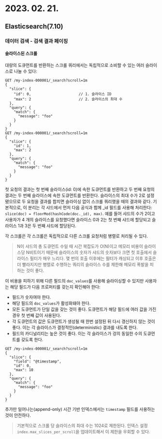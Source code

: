 # 2023. 02. 21.

## Elasticsearch(7.10)

### 데이터 검색 - 검색 결과 페이징

#### 슬라이스된 스크롤

대량의 도큐먼트를 반환하는 스크롤 쿼리에서는 독립적으로 소비할 수 있는 여러 슬라이스로 나눌 수 있다:

```http
GET /my-index-000001/_search?scroll=1m
{
  "slice": {
    "id": 0,                      // 1. 슬라이스 ID
    "max": 2                      // 2. 슬라이스의 최대 수
  },
  "query": {
    "match": {
      "message": "foo"
    }
  }
}
GET /my-index-000001/_search?scroll=1m
{
  "slice": {
    "id": 1,
    "max": 2
  },
  "query": {
    "match": {
      "message": "foo"
    }
  }
}
```

첫 요청의 결과는 첫 번째 슬라이스(id: 0)에 속한 도큐먼트를 반환하고 두 번째 요청의 결과는 두 번째 슬라이스에 속한 도큐먼트를 반환한다. 슬라이스의 최대 수가 2로 설정됐으므로 두 요청을 결과를 합치면 슬라이싱 없이 스크롤 쿼리했을 때의 결과와 같다. 기본적으로, 이 분리는 각 샤드에서 먼저 다음 공식과 함께 _id 필드를 사용해 처리한다: `slice(doc) = floorMod(hashCode(doc._id), max)`. 예를 들어 샤드의 수가 2이고 사용자가 4 개의 슬라이스를 요청했다면 슬라이스 0과 2는 첫 번째 샤드에 할당되고 슬라이스 1과 3은 두 번째 샤드에 할당된다.

각 스크롤은 각 스크롤은 독립적으로 다른 스크롤 요청처럼 병렬로 처리될 수 있다.

> N이 샤드의 총 도큐먼트 수일 때 시간 복잡도가 O(N)이고 메모리 비용이 슬라이스당 N비트이기 때문에 슬라이스의 숫자가 샤드의 숫자보다 크면 첫 호출에서 슬라이스 필터가 매우 느리다. 몇 번의 호출 이후에는 필터가 캐싱되고 이후 호출은 더 빨라지지만 병렬로 수행하는 쿼리의 슬라이스 수를 제한해 메모리 폭발을 피하는 것이 좋다.

이 비용을 피하기 위해 다른 필드의 `doc_values`를 사용해 슬라이싱할 수 있지만 사용자는 해당 필드가 다음 프로퍼티를 갖는지 확인해야 한다:

* 필드가 숫자여야 한다.
* 해당 필드의 `doc_values`가 활성화돼야 한다.
* 모든 도큐먼트가 단일 값을 갖는 것이 좋다. 도큐먼트가 해당 필드에 여러 값을 가진 경우 첫 번째 값이 사용된다.
* 각 도큐먼트의 값은 도큐먼트가 생성될 때 한번 설정된 뒤 다시 갱신하지 않는 것이 좋다. 이는 각 슬라이스가 결정적인(deterministic) 결과를 내도록 한다.
* 필드의 카디널리티는 높은 것이 좋다. 이는 각 슬라이스가 겅의 동일한 수의 도큐먼트를 갖도록 한다.

```http
GET /my-index-000001/_search?scroll=1m
{
  "slice": {
    "field": "@timestamp",
    "id": 0,
    "max": 10
  },
  "query": {
    "match": {
      "message": "foo"
    }
  }
}
```

추가만 일어나는(append-only) 시간 기반 인덱스에서는 `timestamp` 필드를 사용하는 것이 안전하다.

> 기본적으로 스크롤 당 슬라이스의 최대 수는 1024로 제한된다. 인덱스 설정 `index.max_slices_per_scroll`을 업데이트해서 이 제한을 우회할 수 있다.


